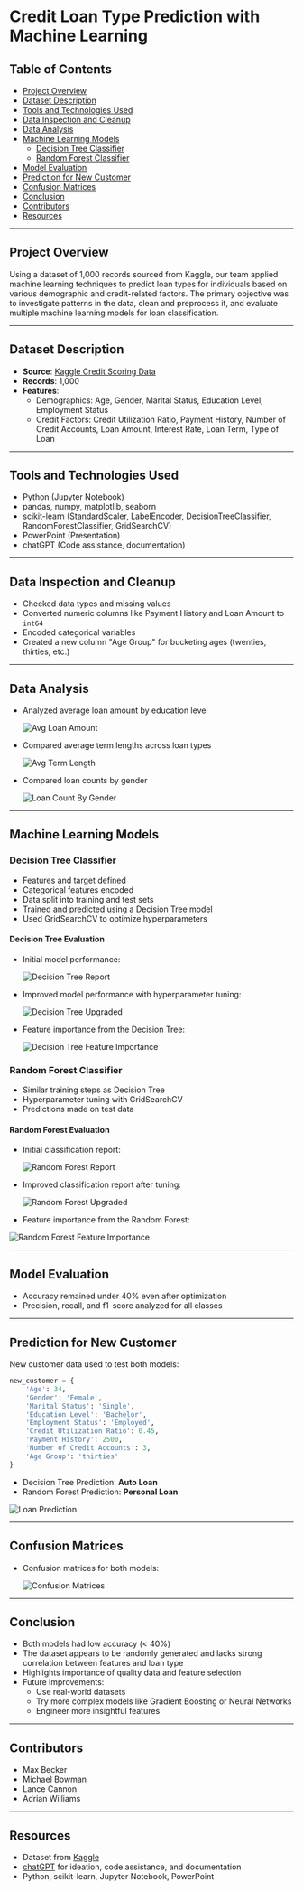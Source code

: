 # Credit Loan Type Prediction with Machine Learning

## Table of Contents
- [Project Overview](#project-overview)
- [Dataset Description](#dataset-description)
- [Tools and Technologies Used](#tools-and-technologies-used)
- [Data Inspection and Cleanup](#data-inspection-and-cleanup)
- [Data Analysis](#data-analysis)
- [Machine Learning Models](#machine-learning-models)
  - [Decision Tree Classifier](#decision-tree-classifier)
  - [Random Forest Classifier](#random-forest-classifier)
- [Model Evaluation](#model-evaluation)
- [Prediction for New Customer](#prediction-for-new-customer)
- [Confusion Matrices](#confusion-matrices)
- [Conclusion](#conclusion)
- [Contributors](#contributors)
- [Resources](#resources)

---

## Project Overview
Using a dataset of 1,000 records sourced from Kaggle, our team applied machine learning techniques to predict loan types for individuals based on various demographic and credit-related factors. The primary objective was to investigate patterns in the data, clean and preprocess it, and evaluate multiple machine learning models for loan classification.

---

## Dataset Description
- **Source**: [Kaggle Credit Scoring Data](https://www.kaggle.com/datasets/cs49adityarajsharma/credit-scoring-data?select=credit_scoring.csv)
- **Records**: 1,000
- **Features**:
  - Demographics: Age, Gender, Marital Status, Education Level, Employment Status
  - Credit Factors: Credit Utilization Ratio, Payment History, Number of Credit Accounts, Loan Amount, Interest Rate, Loan Term, Type of Loan

---

## Tools and Technologies Used
- Python (Jupyter Notebook)
- pandas, numpy, matplotlib, seaborn
- scikit-learn (StandardScaler, LabelEncoder, DecisionTreeClassifier, RandomForestClassifier, GridSearchCV)
- PowerPoint (Presentation)
- chatGPT (Code assistance, documentation)

---

## Data Inspection and Cleanup
- Checked data types and missing values
- Converted numeric columns like Payment History and Loan Amount to `int64`
- Encoded categorical variables
- Created a new column "Age Group" for bucketing ages (twenties, thirties, etc.)

---

## Data Analysis
- Analyzed average loan amount by education level

  ![Avg Loan Amount](/Resources/Avg%20Loan%20Amount%20Per%20Education%20Status.png)

- Compared average term lengths across loan types

  ![Avg Term Length](/Resources/Avg%20Term%20Length%20Per%20Type%20Of%20Loan.png)

- Compared loan counts by gender

  ![Loan Count By Gender](/Resources/Loan%20Count%20By%20Gender.png)

---

## Machine Learning Models

### Decision Tree Classifier
- Features and target defined
- Categorical features encoded
- Data split into training and test sets
- Trained and predicted using a Decision Tree model
- Used GridSearchCV to optimize hyperparameters

#### Decision Tree Evaluation
- Initial model performance:

  ![Decision Tree Report](/Resources/Decision%20Tree%20Classification%20Report.png)

- Improved model performance with hyperparameter tuning:

  ![Decision Tree Upgraded](/Resources/Decision%20Tree%20Upgraded%20Classification%20Report.png)

- Feature importance from the Decision Tree:

  ![Decision Tree Feature Importance](/Resources/Decision%20Tree%20Feature%20Importance.png)

### Random Forest Classifier
- Similar training steps as Decision Tree
- Hyperparameter tuning with GridSearchCV
- Predictions made on test data

#### Random Forest Evaluation
- Initial classification report:

  ![Random Forest Report](/Resources/Random%20Forest%20Classification%20Report.png)

- Improved classification report after tuning:

  ![Random Forest Upgraded](/Resources/Random%20Forest%20Upgraded%20Classification%20Report.png)

- Feature importance from the Random Forest:

![Random Forest Feature Importance](/Resources/Random%20Forest%20Feature%20Importance.png)

---

## Model Evaluation
- Accuracy remained under 40% even after optimization
- Precision, recall, and f1-score analyzed for all classes

---

## Prediction for New Customer
New customer data used to test both models:

```python
new_customer = {
    'Age': 34,
    'Gender': 'Female',
    'Marital Status': 'Single',
    'Education Level': 'Bachelor',
    'Employment Status': 'Employed',
    'Credit Utilization Ratio': 0.45,
    'Payment History': 2500,
    'Number of Credit Accounts': 3,
    'Age Group': 'thirties'
}
```

- Decision Tree Prediction: **Auto Loan**
- Random Forest Prediction: **Personal Loan**

![Loan Prediction](/Resources/Loan%20Prediction.png)

---

## Confusion Matrices
- Confusion matrices for both models:

  ![Confusion Matrices](/Resources/Confusion%20Matrices.png)

---

## Conclusion
- Both models had low accuracy (< 40%)
- The dataset appears to be randomly generated and lacks strong correlation between features and loan type
- Highlights importance of quality data and feature selection
- Future improvements:
  - Use real-world datasets
  - Try more complex models like Gradient Boosting or Neural Networks
  - Engineer more insightful features

---

## Contributors
- Max Becker
- Michael Bowman
- Lance Cannon
- Adrian Williams

---

## Resources
- Dataset from [Kaggle](https://www.kaggle.com/datasets/cs49adityarajsharma/credit-scoring-data?select=credit_scoring.csv)
- [chatGPT](https://chat.openai.com) for ideation, code assistance, and documentation
- Python, scikit-learn, Jupyter Notebook, PowerPoint